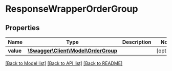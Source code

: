# ResponseWrapperOrderGroup

## Properties
Name | Type | Description | Notes
------------ | ------------- | ------------- | -------------
**value** | [**\Swagger\Client\Model\OrderGroup**](OrderGroup.md) |  | [optional] 

[[Back to Model list]](../README.md#documentation-for-models) [[Back to API list]](../README.md#documentation-for-api-endpoints) [[Back to README]](../README.md)


